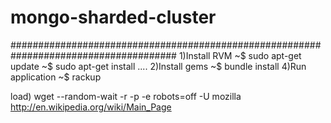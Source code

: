 # mongo-sharded-cluster

######################################################################################
1)Install RVM
  ~$  sudo apt-get update
  ~$  sudo apt-get install ....
2)Install gems
  ~$  bundle install
4)Run application
  ~$ rackup




















load) wget --random-wait -r -p -e robots=off -U mozilla http://en.wikipedia.org/wiki/Main_Page